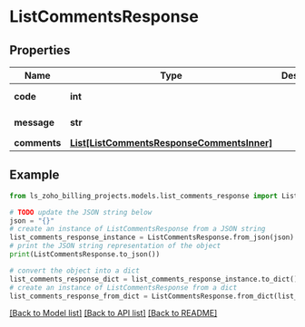 # ListCommentsResponse


## Properties

Name | Type | Description | Notes
------------ | ------------- | ------------- | -------------
**code** | **int** |  | [optional] [readonly] 
**message** | **str** |  | [optional] [readonly] 
**comments** | [**List[ListCommentsResponseCommentsInner]**](ListCommentsResponseCommentsInner.md) |  | [optional] 

## Example

```python
from ls_zoho_billing_projects.models.list_comments_response import ListCommentsResponse

# TODO update the JSON string below
json = "{}"
# create an instance of ListCommentsResponse from a JSON string
list_comments_response_instance = ListCommentsResponse.from_json(json)
# print the JSON string representation of the object
print(ListCommentsResponse.to_json())

# convert the object into a dict
list_comments_response_dict = list_comments_response_instance.to_dict()
# create an instance of ListCommentsResponse from a dict
list_comments_response_from_dict = ListCommentsResponse.from_dict(list_comments_response_dict)
```
[[Back to Model list]](../README.md#documentation-for-models) [[Back to API list]](../README.md#documentation-for-api-endpoints) [[Back to README]](../README.md)


